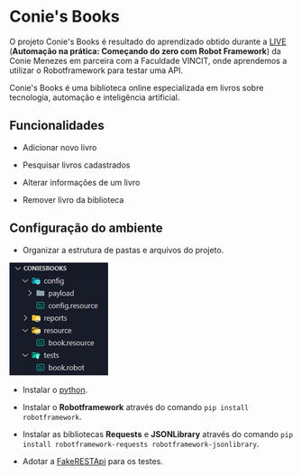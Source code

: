 # Conie's Books

O projeto Conie's Books é resultado do aprendizado obtido durante a [LIVE](https://www.youtube.com/watch?v=EHLb20FYIZw&ab_channel=FaculdadeVincit) (**Automação na prática: Começando do zero com Robot Framework**) da Conie Menezes em parceira com a Faculdade VINCIT, onde aprendemos a utilizar o Robotframework para testar uma API.

Conie's Books é uma biblioteca online especializada em livros sobre tecnologia, automação e inteligência artificial.


## Funcionalidades

- Adicionar novo livro

- Pesquisar livros cadastrados

- Alterar informações de um livro

- Remover livro da biblioteca


## Configuração do ambiente

- Organizar a estrutura de pastas e arquivos do projeto.

<img src="/.medias/media-estrutura-projeto-coniesbooks.png">

- Instalar o [python](https://www.python.org/downloads/).

- Instalar o **Robotframework** através do comando `` pip install robotframework ``.

- Instalar as bibliotecas **Requests** e **JSONLibrary** através do comando `` pip install robotframework-requests robotframework-jsonlibrary ``.

- Adotar a [FakeRESTApi](https://fakerestapi.azurewebsites.net/index.html) para os testes.
